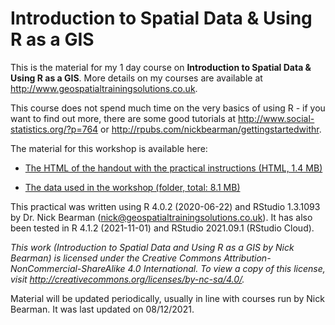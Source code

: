 # Introduction to Spatial Data & Using R as a GIS
This is the material for my 1 day course on **Introduction to Spatial Data & Using R as a GIS**. More details on my courses are available at http://www.geospatialtrainingsolutions.co.uk. 

This course does not spend much time on the very basics of using R - if you want to find out more, there are some good tutorials at http://www.social-statistics.org/?p=764 or http://rpubs.com/nickbearman/gettingstartedwithr. 

The material for this workshop is available here:  
- [The HTML of the handout with the practical instructions (HTML, 1.4 MB)](https://github.com/nickbearman/intro-r-spatial-analysis/releases/download/v9.1/workbook.html)  
<!-- - [Software requirements](https://github.com/nickbearman/intro-r-spatial-analysis/blob/master/software-requirements.txt)  -->
<!-- - [The R Glossary and Helpsheet (PDF, 122 KB)](https://github.com/nickbearman/intro-r-spatial-analysis/releases/download/8.3/glossary-helpsheet.pdf) -->
- [The data used in the workshop (folder, total: 8.1 MB)](https://github.com/nickbearman/intro-r-spatial-analysis/tree/master/data)  

This practical was written using R 4.0.2 (2020-06-22) and RStudio 1.3.1093 by  Dr. Nick Bearman ([nick@geospatialtrainingsolutions.co.uk](mailto:nick@geospatialtrainingsolutions.co.uk)). It has also been tested in R 4.1.2 (2021-11-01) and RStudio 2021.09.1 (RStudio Cloud). 

*This work (Introduction to Spatial Data and Using R as a GIS by Nick Bearman) is licensed under the Creative Commons Attribution-NonCommercial-ShareAlike 4.0 International. To view a copy of this license, visit http://creativecommons.org/licenses/by-nc-sa/4.0/.*

Material will be updated periodically, usually in line with courses run by Nick Bearman. It was last updated on 08/12/2021. 

